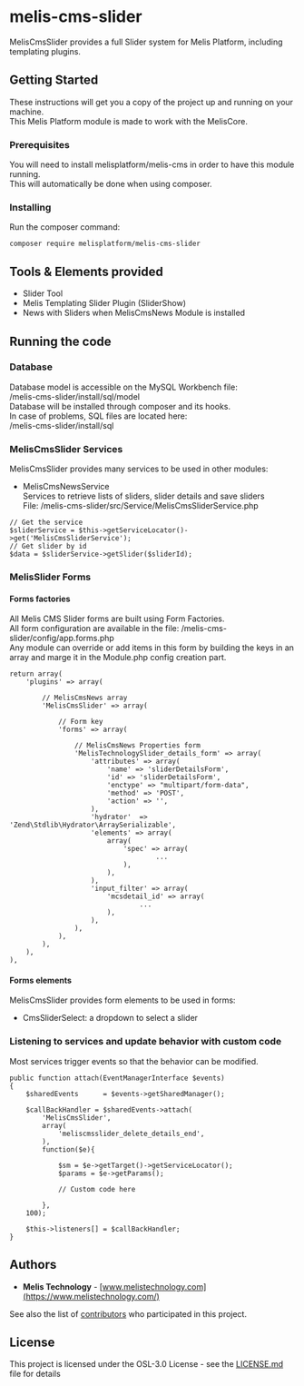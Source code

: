 # melis-cms-slider

MelisCmsSlider provides a full Slider system for Melis Platform, including templating plugins.

## Getting Started

These instructions will get you a copy of the project up and running on your machine.  
This Melis Platform module is made to work with the MelisCore.

### Prerequisites

You will need to install melisplatform/melis-cms in order to have this module running.  
This will automatically be done when using composer.

### Installing

Run the composer command:
```
composer require melisplatform/melis-cms-slider
```

## Tools & Elements provided

* Slider Tool
* Melis Templating Slider Plugin (SliderShow)
* News with Sliders when MelisCmsNews Module is installed

## Running the code

### Database    

Database model is accessible on the MySQL Workbench file:  
/melis-cms-slider/install/sql/model  
Database will be installed through composer and its hooks.  
In case of problems, SQL files are located here:  
/melis-cms-slider/install/sql  

### MelisCmsSlider Services  

MelisCmsSlider provides many services to be used in other modules:  

* MelisCmsNewsService  
Services to retrieve lists of sliders, slider details and save sliders  
File: /melis-cms-slider/src/Service/MelisCmsSliderService.php  
```
// Get the service
$sliderService = $this->getServiceLocator()->get('MelisCmsSliderService');  
// Get slider by id
$data = $sliderService->getSlider($sliderId);  
```

### MelisSlider Forms  

#### Forms factories
All Melis CMS Slider forms are built using Form Factories.  
All form configuration are available in the file: /melis-cms-slider/config/app.forms.php  
Any module can override or add items in this form by building the keys in an array and marge it in the Module.php config creation part.  
``` 
return array(
	'plugins' => array(

		// MelisCmsNews array
		'MelisCmsSlider' => array(

			// Form key
			'forms' => array(

				// MelisCmsNews Properties form
				'MelisTechnologySlider_details_form' => array(
					'attributes' => array(
						'name' => 'sliderDetailsForm',
						'id' => 'sliderDetailsForm',
						'enctype' => "multipart/form-data",
						'method' => 'POST',
						'action' => '',
					),
					'hydrator'  => 'Zend\Stdlib\Hydrator\ArraySerializable',
					'elements' => array(  
						array(
							'spec' => array(
									...
							),
						),
					),
					'input_filter' => array(      
						'mcsdetail_id' => array(
								...
						),   
					),
				),
			), 
		),
	),
),
``` 

#### Forms elements
MelisCmsSlider provides form elements to be used in forms:  
* CmsSliderSelect: a dropdown to select a slider  


### Listening to services and update behavior with custom code  
Most services trigger events so that the behavior can be modified.  
```  
public function attach(EventManagerInterface $events)
{
    $sharedEvents      = $events->getSharedManager();
        
	$callBackHandler = $sharedEvents->attach(
		'MelisCmsSlider',
		array(
			'meliscmsslider_delete_details_end',    
		),
		function($e){

			$sm = $e->getTarget()->getServiceLocator();
    		$params = $e->getParams();
    		
    		// Custom code here

    	},
    100);
    
    $this->listeners[] = $callBackHandler;
}
```  


## Authors

* **Melis Technology** - [www.melistechnology.com](https://www.melistechnology.com/)

See also the list of [contributors](https://github.com/melisplatform/melis-cms-slider/contributors) who participated in this project.


## License

This project is licensed under the OSL-3.0 License - see the [LICENSE.md](LICENSE.md) file for details